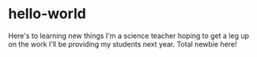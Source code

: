 # hello-world
Here's to learning new things
I'm a science teacher hoping to get a leg up on the work I'll be providing my students next year. Total newbie here!
